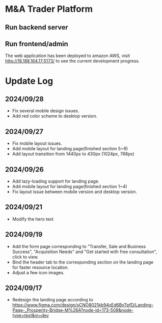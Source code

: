 # M&A Trader Platform

## Run backend server





## Run frontend/admin

The web application has been deployed to amazon AWS, visit http://18.188.164.17:5173/ to see the current development progress.





# Update Log

## **2024/09/28**

- Fix several mobile design issues.
- Add red color scheme to desktop version.



## **2024/09/27**

- Fix mobile layout issues.
- Add mobile layout for landing page(finished section 5~9)
- Add layout transition from 1440px to 430px (1024px, 768px)





## **2024/09/26**

- Add lazy-loading support for landing page.
- Add mobile layout for landing page(finished section 1~4)
- Fix layout issue between mobile version and desktop version.



## **2024/09/21**

- Modify the hero text

## 2024/09/19

- Add the form page corresponding to "Transfer, Sale and Business Success", "Acquisition Needs" and "Get started with free consultation", click to view.
- Bind the header tab to the corresponding section on the landing page for faster resource location.
- Adjust a few icon images.

## 2024/09/17

- Redesign the landing page according to https://www.figma.com/design/xCNO8021kb94xEd6BxTpfD/Landing-Page-_Prosperity-Bridge-M%26A?node-id=173-508&node-type=text&m=dev
